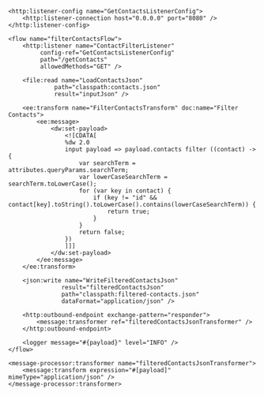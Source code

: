<?xml version="1.0" encoding="UTF-8"?>
<mule xmlns:ee="http://www.mulesoft.org/schema/mule/ee/core"
    xmlns:http="http://www.mulesoft.org/schema/mule/http"
    xmlns="http://www.mulesoft.org/schema/mule/core"
    xmlns:json="http://www.mulesoft.org/schema/mule/json"
    xmlns:file="http://www.mulesoft.org/schema/mule/file"
    xmlns:dw="http://www.mulesoft.org/schema/mule/dataweave"
    xsi:schemaLocation="http://www.mulesoft.org/schema/mule/ee/core http://www.mulesoft.org/schema/mule/ee/core/current/mule-ee.xsd
        http://www.mulesoft.org/schema/mule/core http://www.mulesoft.org/schema/mule/core/current/mule.xsd
        http://www.mulesoft.org/schema/mule/http http://www.mulesoft.org/schema/mule/http/current/mule-http.xsd
        http://www.mulesoft.org/schema/mule/json http://www.mulesoft.org/schema/mule/json/current/mule-json.xsd
        http://www.mulesoft.org/schema/mule/file http://www.mulesoft.org/schema/mule/file/current/mule-file.xsd
        http://www.mulesoft.org/schema/mule/dataweave http://www.mulesoft.org/schema/mule/dataweave/current/mule-dataweave.xsd"
    xmlns:xsi="http://www.w3.org/2001/XMLSchema-instance">

    <http:listener-config name="GetContactsListenerConfig">
        <http:listener-connection host="0.0.0.0" port="8080" />
    </http:listener-config>

    <flow name="filterContactsFlow">
        <http:listener name="ContactFilterListener"
             config-ref="GetContactsListenerConfig"
             path="/getContacts"
             allowedMethods="GET" />

        <file:read name="LoadContactsJson"
                 path="classpath:contacts.json"
                 result="inputJson" />

        <ee:transform name="FilterContactsTransform" doc:name="Filter Contacts">
            <ee:message>
                <dw:set-payload>
                    <![CDATA[
                    %dw 2.0
                    input payload => payload.contacts filter ((contact) -> {
                        var searchTerm = attributes.queryParams.searchTerm;
                        var lowerCaseSearchTerm = searchTerm.toLowerCase();
                        for (var key in contact) {
                            if (key != "id" && contact[key].toString().toLowerCase().contains(lowerCaseSearchTerm)) {
                                return true;
                            }
                        }
                        return false;
                    })
                    ]]]
                </dw:set-payload>
            </ee:message>
        </ee:transform>

        <json:write name="WriteFilteredContactsJson"
                   result="filteredContactsJson"
                   path="classpath:filtered-contacts.json"
                   dataFormat="application/json" />

        <http:outbound-endpoint exchange-pattern="responder">
            <message:transformer ref="filteredContactsJsonTransformer" />
        </http:outbound-endpoint>

        <logger message="#{payload}" level="INFO" />
    </flow>

    <message-processor:transformer name="filteredContactsJsonTransformer">
        <message:transform expression="#[payload]" mimeType="application/json" />
    </message-processor:transformer>

</mule>
